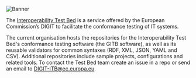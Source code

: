![Banner](https://www.itb.ec.europa.eu/files/banners/gitb_banner.png)

The [Interoperability Test Bed](https://interoperable-europe.ec.europa.eu/collection/interoperability-test-bed-repository/solution/interoperability-test-bed) is a service offered by the European Commission’s DIGIT to facilitate the conformance testing of IT systems.

The current organisation hosts the repositories for the Interoperability Test Bed's conformance testing software (the GITB software), as well as its reusable validators for common syntaxes (RDF, XML, JSON, YAML and CSV). Additional repositories include sample projects, configurations and related tools. To contact the Test Bed team create an issue in a repo or send an email to DIGIT-ITB@ec.europa.eu.
